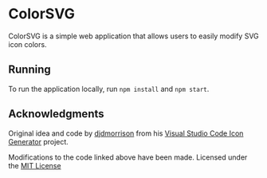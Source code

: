 # ColorSVG

ColorSVG is a simple web application that allows users to easily modify SVG icon colors.

## Running

To run the application locally, run `npm install` and `npm start`.

## Acknowledgments

Original idea and code by [djdmorrison](https://github.com/djdmorrison) from his [Visual Studio Code Icon Generator](https://github.com/djdmorrison/vs-code-icon) project.

Modifications to the code linked above have been made. Licensed under the [MIT License](https://github.com/maticbasle/ColorSVG/LICENSE)
